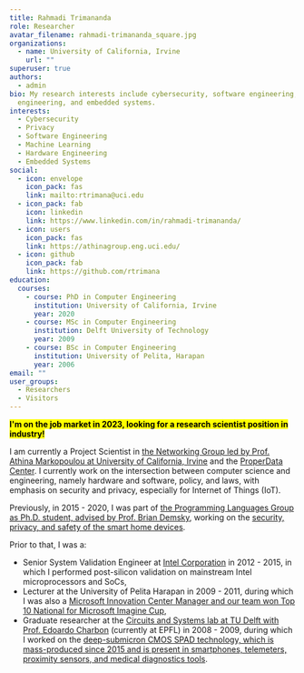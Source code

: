 ```yaml
---
title: Rahmadi Trimananda
role: Researcher
avatar_filename: rahmadi-trimananda_square.jpg
organizations:
  - name: University of California, Irvine
    url: ""
superuser: true
authors:
  - admin
bio: My research interests include cybersecurity, software engineering, hardware
  engineering, and embedded systems.
interests:
  - Cybersecurity
  - Privacy
  - Software Engineering
  - Machine Learning
  - Hardware Engineering
  - Embedded Systems
social:
  - icon: envelope
    icon_pack: fas
    link: mailto:rtrimana@uci.edu
  - icon_pack: fab
    icon: linkedin
    link: https://www.linkedin.com/in/rahmadi-trimananda/
  - icon: users
    icon_pack: fas
    link: https://athinagroup.eng.uci.edu/
  - icon: github
    icon_pack: fab
    link: https://github.com/rtrimana
education:
  courses:
    - course: PhD in Computer Engineering
      institution: University of California, Irvine
      year: 2020
    - course: MSc in Computer Engineering
      institution: Delft University of Technology
      year: 2009
    - course: BSc in Computer Engineering
      institution: University of Pelita, Harapan
      year: 2006
email: ""
user_groups:
  - Researchers
  - Visitors
---
```

<span style="background-color:yellow"><font color="black"> **I'm on the job market in 2023, looking for a research scientist position in industry!</font>**</span>

I am currently a Project Scientist in [the Networking Group led by Prof. Athina Markopoulou at University of California, Irvine](https://athinagroup.eng.uci.edu/) and the [ProperData Center](https://properdata.eng.uci.edu/). I currently work on the intersection between computer science and engineering, namely hardware and software, policy, and laws, with emphasis on security and privacy, especially for Internet of Things (IoT).

<!--- 
- **System**: a computing system consists of hardware and software; such system may have observable outputs, such as network traffic.
- **Policy**: a policy document, such as a privacy policy, describes the data collection practices of the system.
- **Laws**: data privacy laws, such as the [GDPR](https://gdpr.eu/what-is-gdpr/) and [CCPA](https://www.oag.ca.gov/privacy/ccpa) provide the minimum requirements to an organization on how to disclose their practices in a policy.
--->

Previously, in 2015 - 2020, I was part of [the Programming Languages Group as Ph.D. student, advised by Prof. Brian Demsky](https://plrg.ics.uci.edu/), working on the [security, privacy, and safety of the smart home devices](https://www.proquest.com/docview/2478599991?pq-origsite=gscholar&fromopenview=true).

Prior to that, I was a: 
- Senior System Validation Engineer at [Intel Corporation](https://www.intel.com/content/www/us/en/homepage.html) in 2012 - 2015, in which I performed post-silicon validation on mainstream Intel microprocessors and SoCs,
- Lecturer at the University of Pelita Harapan in 2009 - 2011, during which I was also a [Microsoft Innovation Center Manager and our team won Top 10 National for Microsoft Imagine Cup](https://dailysocial.id/post/imagine-cup-indonesia-announced-10-semifinalists),
- Graduate researcher at the [Circuits and Systems lab at TU Delft with Prof. Edoardo Charbon](http://cas.tudelft.nl/People/bio.php?id=36) (currently at EPFL) in 2008 - 2009, during which I worked on the [deep-submicron CMOS SPAD technology, which is mass-produced since 2015 and is present in smartphones, telemeters, proximity sensors, and medical diagnostics tools](https://people.epfl.ch/edoardo.charbon?lang=en).


